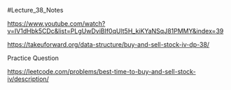 #Lecture_38_Notes


https://www.youtube.com/watch?v=IV1dHbk5CDc&list=PLgUwDviBIf0qUlt5H_kiKYaNSqJ81PMMY&index=39

https://takeuforward.org/data-structure/buy-and-sell-stock-iv-dp-38/

Practice Question 

https://leetcode.com/problems/best-time-to-buy-and-sell-stock-iv/description/